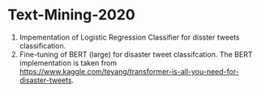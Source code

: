 # Text-Mining-2020
1. Impementation of Logistic Regression Classifier for disster tweets classification.
2. Fine-tuning of BERT (large) for disaster tweet classifcation. The BERT implementation is taken from https://www.kaggle.com/teyang/transformer-is-all-you-need-for-disaster-tweets. 

